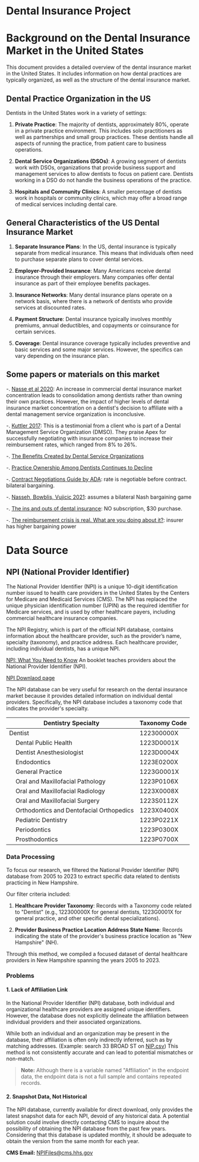 # Dental Insurance Project
 
# Background on the Dental Insurance Market in the United States

This document provides a detailed overview of the dental insurance market in the United States. It includes information on how dental practices are typically organized, as well as the structure of the dental insurance market.

## Dental Practice Organization in the US

Dentists in the United States work in a variety of settings:

1. **Private Practice**: The majority of dentists, approximately 80%, operate in a private practice environment. This includes solo practitioners as well as partnerships and small group practices. These dentists handle all aspects of running the practice, from patient care to business operations.

2. **Dental Service Organizations (DSOs)**: A growing segment of dentists work with DSOs, organizations that provide business support and management services to allow dentists to focus on patient care. Dentists working in a DSO do not handle the business operations of the practice.

3. **Hospitals and Community Clinics**: A smaller percentage of dentists work in hospitals or community clinics, which may offer a broad range of medical services including dental care.

## General Characteristics of the US Dental Insurance Market

1. **Separate Insurance Plans**: In the US, dental insurance is typically separate from medical insurance. This means that individuals often need to purchase separate plans to cover dental services.

2. **Employer-Provided Insurance**: Many Americans receive dental insurance through their employers. Many companies offer dental insurance as part of their employee benefits packages.

3. **Insurance Networks**: Many dental insurance plans operate on a network basis, where there is a network of dentists who provide services at discounted rates.

4. **Payment Structure**: Dental insurance typically involves monthly premiums, annual deductibles, and copayments or coinsurance for certain services.

5. **Coverage**: Dental insurance coverage typically includes preventive and basic services and some major services. However, the specifics can vary depending on the insurance plan.


## Some papers or materials on this market
-. [Nasse et al 2020](Documents/References/Nasseh%20et%20al._2020.pdf): An increase in commercial dental insurance market concentration leads to consolidation among dentists rather than owning their own practices. However, the impact of higher levels of dental insurance market concentration on a dentist's decision to affiliate with a dental management service organization is inconclusive.

-. [Kuttler 2017](https://www.groupdentistrynow.com/dso-group-blog/dso-case-study-reimbursement/): This is a testimonial from a client who is part of a Dental Management Service Organization (DMSO). They praise Apex for successfully negotiating with insurance companies to increase their reimbursement rates, which ranged from 8% to 26%. 

-. [The Benefits Created by Dental Service Organizations](Documents/References/DSOFinal.pdf)

-. [Practice Ownership Among Dentists Continues to Decline](https://www.ada.org/-/media/project/ada-organization/ada/ada-org/files/resources/research/hpi/hpigraphic_practice_ownership_among_dentists_decline.pdf)

-. [Contract Negotiations Guide by ADA](https://www.ada.org/resources/practice/dental-insurance/contract-negotiations-guide): rate is negotiable before contract. bilateral bargaining.

-. [Nasseh, Bowblis, Vujicic 2021](Documents/References/Nasseh,%20Bowblis,%20Vujicic_2021.pdf): assumes a bilateral Nash bargaining game

-. [The ins and outs of dental insurance](https://www.sciencedirect.com/science/article/abs/pii/S0002817714644111?via%3Dihub): NO subscription, $30 purchase.

-. [The reimbursement crisis is real. What are you doing about it?](https://www.dentaleconomics.com/macro-op-ed/article/16386229/the-reimbursement-crisis-is-real-what-are-you-doing-about-it): insurer has higher bargaining power

# Data Source
## NPI (National Provider Identifier) 

The National Provider Identifier (NPI) is a unique 10-digit identification number issued to health care providers in the United States by the Centers for Medicare and Medicaid Services (CMS). The NPI has replaced the unique physician identification number (UPIN) as the required identifier for Medicare services, and is used by other healthcare payers, including commercial healthcare insurance companies.

The NPI Registry, which is part of the official NPI database, contains information about the healthcare provider, such as the provider’s name, specialty (taxonomy), and practice address. Each healthcare provider, including individual dentists, has a unique NPI.

[NPI: What You Need to Know](https://www.cms.gov/outreach-and-education/medicare-learning-network-mln/mlnproducts/downloads/npi-what-you-need-to-know.pdf) An booklet teaches providers about the National Provider Identifier (NPI). 

[NPI Downlaod page](https://download.cms.gov/nppes/NPI_Files.html)

The NPI database can be very useful for research on the dental insurance market because it provides detailed information on individual dental providers. Specifically, the NPI database includes a taxonomy code that indicates the provider's specialty.

| Dentistry Specialty | Taxonomy Code |
|---|---|
| Dentist | 122300000X |
| &nbsp;&nbsp;&nbsp;&nbsp;Dental Public Health | 1223D0001X |
| &nbsp;&nbsp;&nbsp;&nbsp;Dentist Anesthesiologist | 1223D0004X |
| &nbsp;&nbsp;&nbsp;&nbsp;Endodontics | 1223E0200X |
| &nbsp;&nbsp;&nbsp;&nbsp;General Practice | 1223G0001X |
| &nbsp;&nbsp;&nbsp;&nbsp;Oral and Maxillofacial Pathology | 1223P0106X |
| &nbsp;&nbsp;&nbsp;&nbsp;Oral and Maxillofacial Radiology | 1223X0008X |
| &nbsp;&nbsp;&nbsp;&nbsp;Oral and Maxillofacial Surgery | 1223S0112X |
| &nbsp;&nbsp;&nbsp;&nbsp;Orthodontics and Dentofacial Orthopedics | 1223X0400X |
| &nbsp;&nbsp;&nbsp;&nbsp;Pediatric Dentistry | 1223P0221X |
| &nbsp;&nbsp;&nbsp;&nbsp;Periodontics | 1223P0300X |
| &nbsp;&nbsp;&nbsp;&nbsp;Prosthodontics | 1223P0700X |

### Data Processing

To focus our research, we filtered the National Provider Identifier (NPI) database from 2005 to 2023 to extract specific data related to dentists practicing in New Hampshire.

Our filter criteria included:

1. **Healthcare Provider Taxonomy**: Records with a Taxonomy code related to "Dentist" (e.g., 122300000X for general dentists, 1223G0001X for general practice, and other specific dental specializations).

2. **Provider Business Practice Location Address State Name**: Records indicating the state of the provider's business practice location as "New Hampshire" (NH).

Through this method, we compiled a focused dataset of dental healthcare providers in New Hampshire spanning the years 2005 to 2023.

### Problems

#### 1. Lack of Affiliation Link
In the National Provider Identifier (NPI) database, both individual and organizational healthcare providers are assigned unique identifiers. However, the database does not explicitly delineate the affiliation between individual providers and their associated organizations.

While both an individual and an organization may be present in the database, their affiliation is often only indirectly inferred, such as by matching addresses. (Example: search 33 BROAD ST on [NIP.csv](Data/Processed/NIP.csv)) This method is not consistently accurate and can lead to potential mismatches or non-match.

> **Note:** Although there is a variable named "Affiliation" in the endpoint data, the endpoint data is not a full sample and contains repeated records.

#### 2. Snapshot Data, Not Historical
The NPI database, currently available for direct download, only provides the latest snapshot data for each NPI, devoid of any historical data. A potential solution could involve directly contacting CMS to inquire about the possibility of obtaining the NPI database from the past few years. Considering that this database is updated monthly, it should be adequate to obtain the version from the same month for each year.

**CMS Email:** [NPIFiles@cms.hhs.gov](mailto:NPIFiles@cms.hhs.gov)
